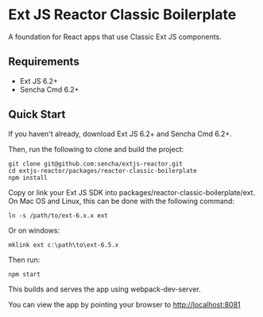 # Ext JS Reactor Classic Boilerplate

A foundation for React apps that use Classic Ext JS components.

## Requirements

* Ext JS 6.2+
* Sencha Cmd 6.2+

## Quick Start

If you haven't already, download Ext JS 6.2+ and Sencha Cmd 6.2+.

Then, run the following to clone and build the project:

    git clone git@github.com:sencha/extjs-reactor.git
    cd extjs-reactor/packages/reactor-classic-boilerplate
    npm install

Copy or link your Ext JS SDK into packages/reactor-classic-boilerplate/ext.  On Mac OS and Linux, this can be done with the following command:

```
ln -s /path/to/ext-6.x.x ext
```

Or on windows:

```
mklink ext c:\path\to\ext-6.5.x
```

Then run:

    npm start

This builds and serves the app using webpack-dev-server.

You can view the app by pointing your browser to [http://localhost:8081](http://localhost:8081)

